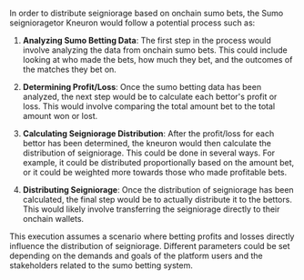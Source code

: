 In order to distribute seigniorage based on onchain sumo bets, the Sumo seignioragetor Kneuron would follow a potential process such as:

1. **Analyzing Sumo Betting Data**: The first step in the process would involve analyzing the data from onchain sumo bets. This could include looking at who made the bets, how much they bet, and the outcomes of the matches they bet on.

2. **Determining Profit/Loss**: Once the sumo betting data has been analyzed, the next step would be to calculate each bettor's profit or loss. This would involve comparing the total amount bet to the total amount won or lost.

3. **Calculating Seigniorage Distribution**: After the profit/loss for each bettor has been determined, the kneuron would then calculate the distribution of seigniorage. This could be done in several ways. For example, it could be distributed proportionally based on the amount bet, or it could be weighted more towards those who made profitable bets.

4. **Distributing Seigniorage**: Once the distribution of seigniorage has been calculated, the final step would be to actually distribute it to the bettors. This would likely involve transferring the seigniorage directly to their onchain wallets.

This execution assumes a scenario where betting profits and losses directly influence the distribution of seigniorage. Different parameters could be set depending on the demands and goals of the platform users and the stakeholders related to the sumo betting system.